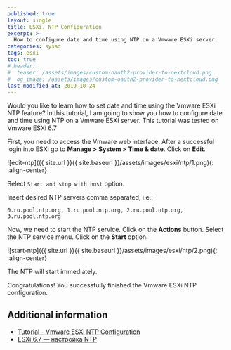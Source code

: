 ```yaml
---
published: true
layout: single
title: ESXi. NTP Configuration
excerpt: >-
  How to configure date and time using NTP on a Vmware ESXi server.
categories: sysad
tags: esxi
toc: true
# header:
#  teaser: /assets/images/custom-oauth2-provider-to-nextcloud.png
#  og_image: /assets/images/custom-oauth2-provider-to-nextcloud.png
last_modified_at: 2019-10-24
---
```


Would you like to learn how to set date and time using the Vmware ESXi NTP feature?
In this tutorial, I am going to show you how to configure date and time using NTP on a Vmware ESXi server.
This tutorial was tested on Vmware ESXi 6.7

First, you need to access the Vmware web interface.
After a successful login into ESXi go to **Manage > System > Time & date**. Click on **Edit**.

![edit-ntp]({{ site.url }}{{ site.baseurl }}/assets/images/esxi/ntp/1.png){: .align-center}

Select `Start and stop with host` option.

Insert desired NTP servers comma separated, i.e.:
```
0.ru.pool.ntp.org, 1.ru.pool.ntp.org, 2.ru.pool.ntp.org, 3.ru.pool.ntp.org
```

Now, we need to start the NTP service. Click on the **Actions** button. Select the NTP service menu.
Click on the **Start** option.

![start-ntp]({{ site.url }}{{ site.baseurl }}/assets/images/esxi/ntp/2.png){: .align-center}

The NTP will start immediately.

Congratulations! You successfully finished the Vmware ESXi NTP configuration.

## Additional information

* [Tutorial - Vmware ESXi NTP Configuration](https://techexpert.tips/vmware/vmware-esxi-ntp-configuration/)
* [ESXi 6.7 — настройка NTP](https://internet-lab.ru/esxi_6_7_ntp)
